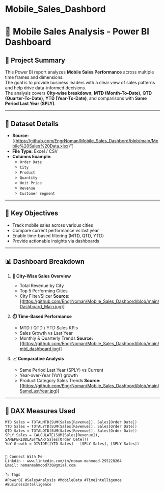 # Mobile_Sales_Dashbord

# 📱 Mobile Sales Analysis - Power BI Dashboard

## 🧠 Project Summary
This Power BI report analyzes **Mobile Sales Performance** across multiple time frames and dimensions.  
The goal is to provide business leaders with a clear view of sales patterns and help drive data-informed decisions.  
The analysis covers **City-wise breakdown**, **MTD (Month-To-Date)**, **QTD (Quarter-To-Date)**, **YTD (Year-To-Date)**, and comparisons with **Same Period Last Year (SPLY)**.

---

## 📂 Dataset Details
- **Source:** [(https://github.com/EngrNoman/Mobile_Sales_Dashbord/blob/main/Mobile%20Sales%20Data.xlsx)"]
- **File Type:** Excel / CSV
- **Columns Example:**
  - `Order Date`
  - `City`
  - `Product`
  - `Quantity`
  - `Unit Price`
  - `Revenue`
  - `Customer Segment`

---

## 📌 Key Objectives
- Track mobile sales across various cities
- Compare current performance vs last year
- Enable time-based filtering (MTD, QTD, YTD)
- Provide actionable insights via dashboards

---

## 📊 Dashboard Breakdown
1. **📍 City-Wise Sales Overview**
   - Total Revenue by City
   - Top 5 Performing Cities
   - City Filter/Slicer
**Source:** [(https://github.com/EngrNoman/Mobile_Sales_Dashbord/blob/main/Dashboard_Main.jpg)]


2. **⏱️ Time-Based Performance**
   - MTD / QTD / YTD Sales KPIs
   - Sales Growth vs Last Year
   - Monthly & Quarterly Trends
**Source:** [(https://github.com/EngrNoman/Mobile_Sales_Dashbord/blob/main/mtd_dashboard.jpg)]

3. **📈 Comparative Analysis**
   - Same Period Last Year (SPLY) vs Current
   - Year-over-Year (YoY) growth
   - Product Category Sales Trends
**Source:** [(https://github.com/EngrNoman/Mobile_Sales_Dashbord/blob/main/SameLastYear.jpg)]
---

## 🧮 DAX Measures Used
```DAX
MTD Sales = TOTALMTD(SUM(Sales[Revenue]), Sales[Order Date])
YTD Sales = TOTALYTD(SUM(Sales[Revenue]), Sales[Order Date])
QTD Sales = TOTALQTD(SUM(Sales[Revenue]), Sales[Order Date])
SPLY Sales = CALCULATE(SUM(Sales[Revenue]), SAMEPERIODLASTYEAR(Sales[Order Date]))
YoY Growth = DIVIDE([YTD Sales] - [SPLY Sales], [SPLY Sales])


📣 Connect With Me
Linkdin : www.linkedin.com/in/noman-mahmood-295220264
Email: nomanmahmood730@gmial.com

🏷️ Tags
#PowerBI #SalesAnalysis #MobileData #TimeIntelligence #BusinessIntelligence
